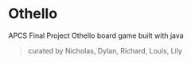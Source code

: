 # Othello
APCS Final Project
Othello board game built with java
> curated by Nicholas, Dylan, Richard, Louis, Lily